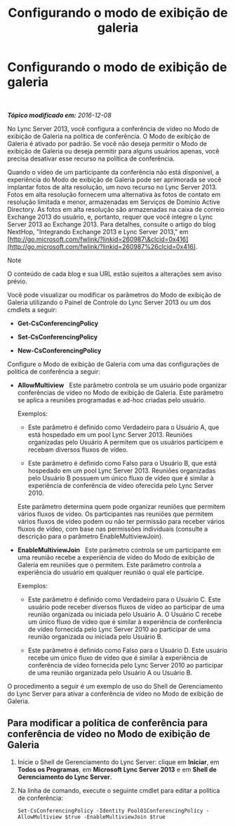 ﻿---
title: Configurando o modo de exibição de galeria
TOCTitle: Configurando o modo de exibição de galeria
ms:assetid: 4a609178-47d8-4682-ac8d-29f882801924
ms:mtpsurl: https://technet.microsoft.com/pt-br/library/JJ204871(v=OCS.15)
ms:contentKeyID: 49306626
ms.date: 12/10/2016
mtps_version: v=OCS.15
ms.translationtype: HT
---

# Configurando o modo de exibição de galeria

 

_**Tópico modificado em:** 2016-12-08_

No Lync Server 2013, você configura a conferência de vídeo no Modo de exibição de Galeria na política de conferência. O Modo de exibição de Galeria é ativado por padrão. Se você não deseja permitir o Modo de exibição de Galeria ou deseja permitir para alguns usuários apenas, você precisa desativar esse recurso na política de conferência.

Quando o vídeo de um participante da conferência não está disponível, a experiência do Modo de exibição de Galeria pode ser aprimorada se você implantar fotos de alta resolução, um novo recurso no Lync Server 2013. Fotos em alta resolução fornecem uma alternativa às fotos de contato em resolução limitada e menor, armazenadas em Serviços de Domínio Active Directory. As fotos em alta resolução são armazenadas na caixa de correio Exchange 2013 do usuário, e, portanto, requer que você integre o Lync Server 2013 ao Exchange 2013. Para detalhes, consulte o artigo do blog NextHop, "Integrando Exchange 2013 e Lync Server 2013," em [http://go.microsoft.com/fwlink/?linkid=260987\&clcid=0x416](http://go.microsoft.com/fwlink/?linkid=260987%26clcid=0x416).

> [!NOTE]  
> O conteúdo de cada blog e sua URL estão sujeitos a alterações sem aviso prévio.

Você pode visualizar ou modificar os parâmetros do Modo de exibição de Galeria utilizando o Painel de Controle do Lync Server 2013 ou um dos cmdlets a seguir:

  - **Get-CsConferencingPolicy**

  - **Set-CsConferencingPolicy**

  - **New-CsConferencingPolicy**

Configure o Modo de exibição de Galeria com uma das configurações de política de conferência a seguir:

  - **AllowMultiview**   Este parâmetro controla se um usuário pode organizar conferências de vídeo no Modo de exibição de Galeria. Este parâmetro se aplica a reuniões programadas e ad-hoc criadas pelo usuário.
    
    Exemplos:
    
      - Este parâmetro é definido como Verdadeiro para o Usuário A, que está hospedado em um pool Lync Server 2013. Reuniões organizadas pelo Usuário A permitem que os usuários participem e recebam diversos fluxos de vídeo.
    
      - Este parâmetro é definido como Falso para o Usuário B, que está hospedado em um pool Lync Server 2013. Reuniões organizadas pelo Usuário B possuem um único fluxo de vídeo que é similar à experiência de conferência de vídeo oferecida pelo Lync Server 2010.
    
    Este parâmetro determina quem pode organizar reuniões que permitem vários fluxos de vídeo. Os participantes nas reuniões que permitem vários fluxos de vídeo podem ou não ter permissão para receber vários fluxos de vídeo, com base nas permissões individuais (consulte a descrição para o parâmetro EnableMultiviewJoin).

  - **EnableMultiviewJoin**   Este parâmetro controla se um participante em uma reunião recebe a experiência de vídeo do Modo de exibição de Galeria em reuniões que o permitem. Este parâmetro controla a experiência do usuário em qualquer reunião o qual ele participe.
    
    Exemplos:
    
      - Este parâmetro é definido como Verdadeiro para o Usuário C. Este usuário pode receber diversos fluxos de vídeo ao participar de uma reunião organizada ou iniciada pelo Usuário A. O Usuário C recebe um único fluxo de vídeo que é similar à experiência de conferência de vídeo fornecida pelo Lync Server 2010 ao participar de uma reunião organizada ou iniciada pelo Usuário B.
    
      - Este parâmetro é definido como Falso para o Usuário D. Este usuário recebe um único fluxo de vídeo que é similar à experiência de conferência de vídeo fornecida pelo Lync Server 2010 ao participar de uma reunião organizada pelo Usuário A ou Usuário B.

O procedimento a seguir é um exemplo de uso do Shell de Gerenciamento do Lync Server para ativar a conferência de vídeo no Modo de exibição de Galeria.

## Para modificar a política de conferência para conferência de vídeo no Modo de exibição de Galeria

1.  Inicie o Shell de Gerenciamento do Lync Server: clique em **Iniciar**, em **Todos os Programas**, em **Microsoft Lync Server 2013** e em **Shell de Gerenciamento do Lync Server**.

2.  Na linha de comando, execute o seguinte cmdlet para editar a política de conferência:
    
        Set-CsConferencingPolicy -Identity Pool01ConferencingPolicy -AllowMultiview $true -EnableMultiviewJoin $true


